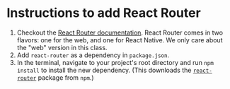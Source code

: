 # Instructions to add React Router

1. Checkout the [React Router documentation](https://reactrouter.com/). React Router comes in two flavors: one for the web, and one for React Native. We only care about the "web" version in this class.
1. Add `react-router` as a dependency in `package.json`.
2. In the terminal, navigate to your project's root directory and run `npm install` to install the new dependency. (This downloads the [`react-router`](https://www.npmjs.com/package/react-router) package from `npm`.)